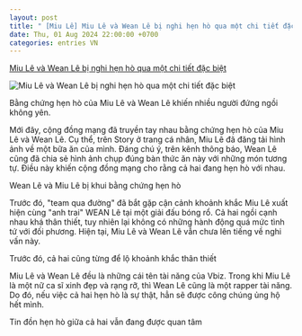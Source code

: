 ```yaml
---
layout: post
title: " [Miu Lê] Miu Lê và Wean Lê bị nghi hẹn hò qua một chi tiết đặc biệt"
date: Thu, 01 Aug 2024 22:00:00 +0700
categories: entries VN
---
```

[Miu Lê và Wean Lê bị nghi hẹn hò qua một chi tiết đặc biệt](https://ngoisao.vn/hau-truong/chuyen-lang-sao/miu-le-va-wean-le-bi-nghi-hen-ho-qua-mot-chi-tiet-dac-biet-432600.htm)

![Miu Lê và Wean Lê bị nghi hẹn hò qua một chi tiết đặc biệt](https://s1.media.ngoisao.vn/news/2024/08/01/hjkjhgfdsaertyuiop-ngoisaovn-w1200-h720.jpg)

Bằng chứng hẹn hò của Miu Lê và Wean Lê khiến nhiều người đứng ngồi không yên.

Mới đây, cộng đồng mạng đã truyền tay nhau bằng chứng hẹn hò của Miu Lê và Wean Lê. Cụ thể, trên Story ở trang cá nhân, Miu Lê đã đăng tải hình ảnh về một bữa ăn của mình. Đáng chú ý, trên kênh thông báo, Wean Lê cũng đã chia sẻ hình ảnh chụp đúng bàn thức ăn này với những món tương tự. Điều này khiến cộng đồng mạng cho rằng cả hai đang hẹn hò với nhau.

Wean Lê và Miu Lê bị khui bằng chứng hẹn hò

Trước đó, "team qua đường" đã bắt gặp cận cảnh khoảnh khắc Miu Lê xuất hiện cùng "anh trai" WEAN Lê tại một giải đấu bóng rổ. Cả hai ngồi cạnh nhau khá thân thiết, tuy nhiên lại không có những hành động quá mức tình tứ với đối phương. Hiện tại, Miu Lê và Wean Lê vẫn chưa lên tiếng về nghi vấn này.

Trước đó, cả hai cũng từng để lộ khoảnh khắc thân thiết

Miu Lê và Wean Lê đều là những cái tên tài năng của Vbiz. Trong khi Miu Lê là một nữ ca sĩ xinh đẹp và rạng rỡ, thì Wean Lê cũng là một rapper tài năng. Do đó, nếu việc cả hai hẹn hò là sự thật, hẳn sẽ được công chúng ủng hộ hết mình.

Tin đồn hẹn hò giữa cả hai vẫn đang được quan tâm

